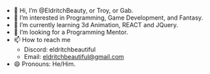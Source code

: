 - 👋 Hi, I’m @EldritchBeauty, or Troy, or Gab.
- 👀 I’m interested in Programming, Game Development, and Fantasy.
- 🌱 I’m currently learning 3d Animation, REACT and JQuery.
- 💞️ I’m looking for a Programming Mentor.
- 📫 How to reach me
  - Discord: eldritchbeautiful
  - Email: eldritchbeautiful@gmail.com
- 😄 Pronouns: He/Him.
